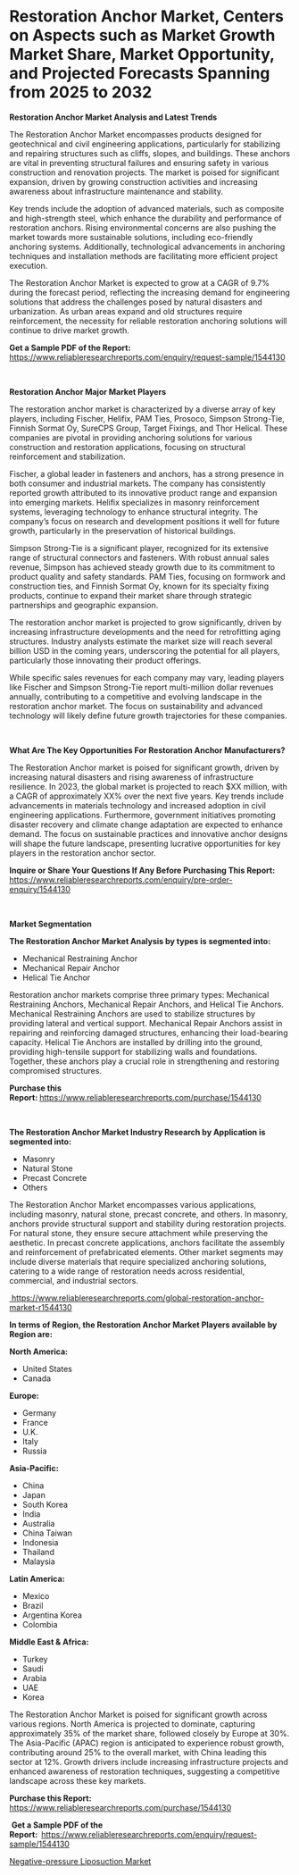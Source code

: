<p><h1>Restoration Anchor Market, Centers on Aspects such as Market Growth Market Share, Market Opportunity, and Projected Forecasts Spanning from 2025 to 2032</h1></p><p><strong>Restoration Anchor Market Analysis and Latest Trends</strong></p>
<p><p>The Restoration Anchor Market encompasses products designed for geotechnical and civil engineering applications, particularly for stabilizing and repairing structures such as cliffs, slopes, and buildings. These anchors are vital in preventing structural failures and ensuring safety in various construction and renovation projects. The market is poised for significant expansion, driven by growing construction activities and increasing awareness about infrastructure maintenance and stability.</p><p>Key trends include the adoption of advanced materials, such as composite and high-strength steel, which enhance the durability and performance of restoration anchors. Rising environmental concerns are also pushing the market towards more sustainable solutions, including eco-friendly anchoring systems. Additionally, technological advancements in anchoring techniques and installation methods are facilitating more efficient project execution.</p><p>The Restoration Anchor Market is expected to grow at a CAGR of 9.7% during the forecast period, reflecting the increasing demand for engineering solutions that address the challenges posed by natural disasters and urbanization. As urban areas expand and old structures require reinforcement, the necessity for reliable restoration anchoring solutions will continue to drive market growth.</p></p>
<p><strong>Get a Sample PDF of the Report:&nbsp;</strong> <a href="https://www.reliableresearchreports.com/enquiry/request-sample/1544130?utm_campaign=3213&utm_medium=2&utm_source=Github&utm_content=ia&utm_term=11042025&utm_id=restoration-anchor">https://www.reliableresearchreports.com/enquiry/request-sample/1544130</a></p>
<p>&nbsp;</p>
<p><strong>Restoration Anchor Major Market Players</strong></p>
<p><p>The restoration anchor market is characterized by a diverse array of key players, including Fischer, Helifix, PAM Ties, Prosoco, Simpson Strong-Tie, Finnish Sormat Oy, SureCPS Group, Target Fixings, and Thor Helical. These companies are pivotal in providing anchoring solutions for various construction and restoration applications, focusing on structural reinforcement and stabilization.</p><p>Fischer, a global leader in fasteners and anchors, has a strong presence in both consumer and industrial markets. The company has consistently reported growth attributed to its innovative product range and expansion into emerging markets. Helifix specializes in masonry reinforcement systems, leveraging technology to enhance structural integrity. The company’s focus on research and development positions it well for future growth, particularly in the preservation of historical buildings.</p><p>Simpson Strong-Tie is a significant player, recognized for its extensive range of structural connectors and fasteners. With robust annual sales revenue, Simpson has achieved steady growth due to its commitment to product quality and safety standards. PAM Ties, focusing on formwork and construction ties, and Finnish Sormat Oy, known for its specialty fixing products, continue to expand their market share through strategic partnerships and geographic expansion.</p><p>The restoration anchor market is projected to grow significantly, driven by increasing infrastructure developments and the need for retrofitting aging structures. Industry analysts estimate the market size will reach several billion USD in the coming years, underscoring the potential for all players, particularly those innovating their product offerings.</p><p>While specific sales revenues for each company may vary, leading players like Fischer and Simpson Strong-Tie report multi-million dollar revenues annually, contributing to a competitive and evolving landscape in the restoration anchor market. The focus on sustainability and advanced technology will likely define future growth trajectories for these companies.</p></p>
<p>&nbsp;</p>
<p><strong>What Are The Key Opportunities For Restoration Anchor Manufacturers?</strong></p>
<p><p>The Restoration Anchor market is poised for significant growth, driven by increasing natural disasters and rising awareness of infrastructure resilience. In 2023, the global market is projected to reach $XX million, with a CAGR of approximately XX% over the next five years. Key trends include advancements in materials technology and increased adoption in civil engineering applications. Furthermore, government initiatives promoting disaster recovery and climate change adaptation are expected to enhance demand. The focus on sustainable practices and innovative anchor designs will shape the future landscape, presenting lucrative opportunities for key players in the restoration anchor sector.</p></p>
<p><strong>Inquire or Share Your Questions If Any Before Purchasing This Report:</strong> <a href="https://www.reliableresearchreports.com/enquiry/pre-order-enquiry/1544130?utm_campaign=3213&utm_medium=2&utm_source=Github&utm_content=ia&utm_term=11042025&utm_id=restoration-anchor">https://www.reliableresearchreports.com/enquiry/pre-order-enquiry/1544130</a></p>
<p>&nbsp;</p>
<p><strong>Market Segmentation</strong></p>
<p><strong>The Restoration Anchor Market Analysis by types is segmented into:</strong></p>
<p><ul><li>Mechanical Restraining Anchor</li><li>Mechanical Repair Anchor</li><li>Helical Tie Anchor</li></ul></p>
<p><p>Restoration anchor markets comprise three primary types: Mechanical Restraining Anchors, Mechanical Repair Anchors, and Helical Tie Anchors. Mechanical Restraining Anchors are used to stabilize structures by providing lateral and vertical support. Mechanical Repair Anchors assist in repairing and reinforcing damaged structures, enhancing their load-bearing capacity. Helical Tie Anchors are installed by drilling into the ground, providing high-tensile support for stabilizing walls and foundations. Together, these anchors play a crucial role in strengthening and restoring compromised structures.</p></p>
<p><strong>Purchase this Report:&nbsp;</strong><a href="https://www.reliableresearchreports.com/purchase/1544130?utm_campaign=3213&utm_medium=2&utm_source=Github&utm_content=ia&utm_term=11042025&utm_id=restoration-anchor">https://www.reliableresearchreports.com/purchase/1544130</a></p>
<p>&nbsp;</p>
<p><strong>The Restoration Anchor Market Industry Research by Application is segmented into:</strong></p>
<p><ul><li>Masonry</li><li>Natural Stone</li><li>Precast Concrete</li><li>Others</li></ul></p>
<p><p>The Restoration Anchor Market encompasses various applications, including masonry, natural stone, precast concrete, and others. In masonry, anchors provide structural support and stability during restoration projects. For natural stone, they ensure secure attachment while preserving the aesthetic. In precast concrete applications, anchors facilitate the assembly and reinforcement of prefabricated elements. Other market segments may include diverse materials that require specialized anchoring solutions, catering to a wide range of restoration needs across residential, commercial, and industrial sectors.</p></p>
<p><a href="https://www.reliableresearchreports.com/global-restoration-anchor-market-r1544130?utm_campaign=3213&utm_medium=2&utm_source=Github&utm_content=ia&utm_term=11042025&utm_id=restoration-anchor">&nbsp;https://www.reliableresearchreports.com/global-restoration-anchor-market-r1544130</a></p>
<p><strong>In terms of Region, the Restoration Anchor Market Players available by Region are:</strong></p>
<p>
    <p> <strong> North America: </strong>
        <ul>
            <li>United States</li>
            <li>Canada</li>
        </ul>
        </p> 
    <p> <strong> Europe: </strong>
        <ul>
            <li>Germany</li>
            <li>France</li>
            <li>U.K.</li>
            <li>Italy</li>
            <li>Russia</li>
        </ul>
        </p> 
    <p> <strong> Asia-Pacific: </strong>
        <ul>
            <li>China</li>
            <li>Japan</li>
            <li>South Korea</li>
            <li>India</li>
            <li>Australia</li>
            <li>China Taiwan</li>
            <li>Indonesia</li>
            <li>Thailand</li>
            <li>Malaysia</li>
        </ul>
        </p> 
    <p> <strong> Latin America: </strong>
        <ul>
            <li>Mexico</li>
            <li>Brazil</li>
            <li>Argentina Korea</li>
            <li>Colombia</li>
        </ul>
        </p> 
    <p> <strong> Middle East & Africa: </strong>
        <ul>
            <li>Turkey</li>
            <li>Saudi</li>
            <li>Arabia</li>
            <li>UAE</li>
            <li>Korea</li>
        </ul>
    </p>
    </p>
<p><p>The Restoration Anchor Market is poised for significant growth across various regions. North America is projected to dominate, capturing approximately 35% of the market share, followed closely by Europe at 30%. The Asia-Pacific (APAC) region is anticipated to experience robust growth, contributing around 25% to the overall market, with China leading this sector at 12%. Growth drivers include increasing infrastructure projects and enhanced awareness of restoration techniques, suggesting a competitive landscape across these key markets.</p></p>
<p><strong>Purchase this Report: </strong><a href="https://www.reliableresearchreports.com/purchase/1544130?utm_campaign=3213&utm_medium=2&utm_source=Github&utm_content=ia&utm_term=11042025&utm_id=restoration-anchor">https://www.reliableresearchreports.com/purchase/1544130</a></p>
<p>&nbsp;<strong>Get a Sample PDF of the Report:&nbsp;&nbsp;</strong><a href="https://www.reliableresearchreports.com/enquiry/request-sample/1544130?utm_campaign=3213&utm_medium=2&utm_source=Github&utm_content=ia&utm_term=11042025&utm_id=restoration-anchor">https://www.reliableresearchreports.com/enquiry/request-sample/1544130</a></p>
<p><strong></strong></p>
<p><p><a href="https://github.com/raffadongraffadong/Market-Research-Report-List-1/blob/main/negative-pressure-liposuction-market.md?utm_campaign=3213&utm_medium=2&utm_source=Github&utm_content=ia&utm_term=11042025&utm_id=restoration-anchor">Negative-pressure Liposuction Market</a></p></p>
